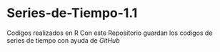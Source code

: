 # Series-de-Tiempo-1.1
Codigos realizados en R
Con este Repositorio guardan los codigos de series de tiempo con ayuda de _GitHub_
